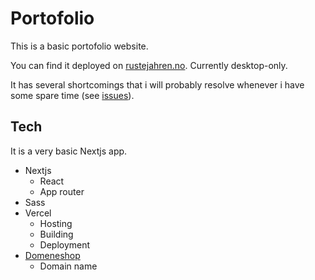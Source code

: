 # Portofolio

This is a basic portofolio website.

You can find it deployed on [rustejahren.no](https://rustejahren.no). Currently desktop-only.

It has several shortcomings that i will probably resolve whenever i have some
spare time (see [issues](https://github.com/orjahren/portofolio/issues)).

## Tech

It is a very basic Nextjs app.

- Nextjs
  - React
  - App router
- Sass
- Vercel
  - Hosting
  - Building
  - Deployment
- [Domeneshop](https://domene.shop)
  - Domain name
